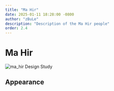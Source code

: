 ```yaml
---
title: "Ma Hir"
date: 2025-01-11 18:28:00 -0800
author: "zBuLe"
description: "Description of the Ma Hir people"
order: 2.4
---
```


# Ma Hir

![ma_hir Design Study](/images/ma_hir_design_study.jpg "ma_hir Design Study")  

## Appearance
